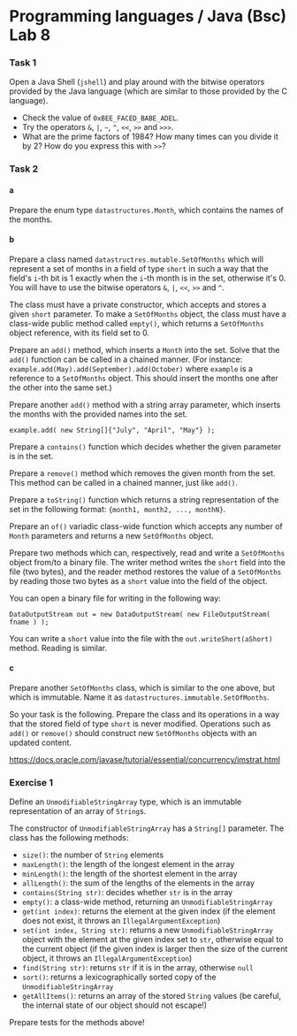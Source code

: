 # Programming languages / Java (Bsc) Lab 8

### Task 1

Open a Java Shell (`jshell`) and play around with the bitwise operators
provided by the Java language (which are similar to those provided
by the C language).

- Check the value of `0xBEE_FACED_BABE_ADEL`.
- Try the operators `&`, `|`, `~`, `^`, `<<`, `>>` and `>>>`. 
- What are the prime factors of 1984? How many times can you divide it by 2?
  How do you express this with `>>`?

### Task 2

#### a

Prepare the enum type `datastructures.Month`,
which contains the names of the months.

#### b

Prepare a class named `datastructres.mutable.SetOfMonths` which will represent
a set of months in a field of type `short` in such a way that the field's
`i`-th bit is 1 exactly when the `i`-th month is in the set, otherwise it's 0.
You will have to use the bitwise operators `&`, `|`, `<<`, `>>` and `^`. 

The class must have a private constructor, which accepts and stores a given
`short` parameter. To make a `SetOfMonths` object, the class must have a
class-wide public method called `empty()`, which returns a `SetOfMonths` object
reference, with its field set to 0.

Prepare an `add()` method, which inserts a `Month` into the set.
Solve that the `add()` function can be called in a chained manner.
(For instance:
`example.add(May).add(September).add(October)` where `example` is a reference
to a `SetOfMonths` object. This should insert the months one after the other
into the same set.)

Prepare another `add()` method with a string array parameter, which inserts the
months with the provided names into the set. 

~~~{.java}
example.add( new String[]{"July", "April", "May"} );
~~~

Prepare a `contains()` function which decides whether the given parameter is in
the set.

Prepare a `remove()` method which removes the given month from the set. This
method can be called in a chained manner, just like `add()`.

Prepare a `toString()` function which returns a string representation of the set
in the following format: `{month1, month2, ..., monthN}`.

Prepare an `of()` variadic class-wide function which accepts any number of
`Month` parameters and returns a new `SetOfMonths` object.

Prepare two methods which can, respectively, read and write a `SetOfMonths`
object from/to a binary file. The writer method writes the `short` field
into the file (two bytes), and the reader method restores the value of a
`SetOfMonths` by reading those two bytes as a `short` value into the field
of the object.

You can open a binary file for writing in the following way:

~~~{.java}
DataOutputStream out = new DataOutputStream( new FileOutputStream( fname ) );
~~~

You can write a `short` value into the file with the `out.writeShort(aShort)`
method. Reading is similar.

#### c

Prepare another `SetOfMonths` class, which is similar to the one above, but
which is immutable. Name it as `datastructures.immutable.SetOfMonths`.

So your task is the following. Prepare the class and its operations in a way
that the stored field of type `short` is never modified. Operations such as
`add()` or `remove()` should construct new `SetOfMonths` objects with an
updated content.

<https://docs.oracle.com/javase/tutorial/essential/concurrency/imstrat.html>


### Exercise 1

Define an `UnmodifiableStringArray` type, which is an immutable representation
of an array of `String`s.

The constructor of `UnmodifiableStringArray` has a `String[]` parameter.
The class has the following methods:

- `size()`: the number of `String` elements
- `maxLength()`: the length of the longest element in the array
- `minLength()`: the length of the shortest element in the array
- `allLength()`: the sum of the lengths of the elements in the array
- `contains(String str)`: decides whether `str` is in the array
- `empty()`: a class-wide method, returning an `UnmodifiableStringArray`
- `get(int index)`: returns the element at the given index
   (if the element does not exist, it throws an `IllegalArgumentException`)
- `set(int index, String str)`: returns a new `UnmodifiableStringArray` object
   with the element at the given index set to `str`, otherwise equal to the
   current object (if the given index is larger then the size of the current
   object, it throws an `IllegalArgumentException`)
- `find(String str)`: returns `str` if it is in the array, otherwise `null`
- `sort()`: returns a lexicographically sorted copy of the
   `UnmodifiableStringArray`
- `getAllItems()`: returns an array of the stored `String` values
   (be careful, the internal state of our object should not escape!)

Prepare tests for the methods above!

